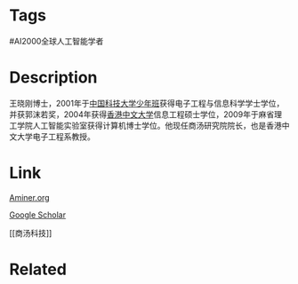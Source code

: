 # Tags

#AI2000全球人工智能学者 

# Description

王晓刚博士，2001年于[中国科技大学少年班](https://baike.baidu.com/item/%E4%B8%AD%E5%9B%BD%E7%A7%91%E6%8A%80%E5%A4%A7%E5%AD%A6%E5%B0%91%E5%B9%B4%E7%8F%AD/6477575?fromModule=lemma_inlink)获得电子工程与信息科学学士学位，并获郭沫若奖，2004年获得[香港中文大学](https://baike.baidu.com/item/%E9%A6%99%E6%B8%AF%E4%B8%AD%E6%96%87%E5%A4%A7%E5%AD%A6/233936?fromModule=lemma_inlink)信息工程硕士学位，2009年于麻省理工学院人工智能实验室获得计算机博士学位。他现任商汤研究院院长，也是香港中文大学电子工程系教授。

# Link

[Aminer.org](https://www.aminer.org/profile/Xiaogang%20Wang/5a28a3b39ed5db70fba3ff6c)

[Google Scholar](https://scholar.google.com/citations?hl=en&user=-B5JgjsAAAAJ)

[[商汤科技]]

# Related

